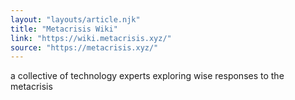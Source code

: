 ```yaml
---
layout: "layouts/article.njk"
title: "Metacrisis Wiki"
link: "https://wiki.metacrisis.xyz/"
source: "https://metacrisis.xyz/"
---
```


a collective of technology experts
exploring wise responses to the metacrisis